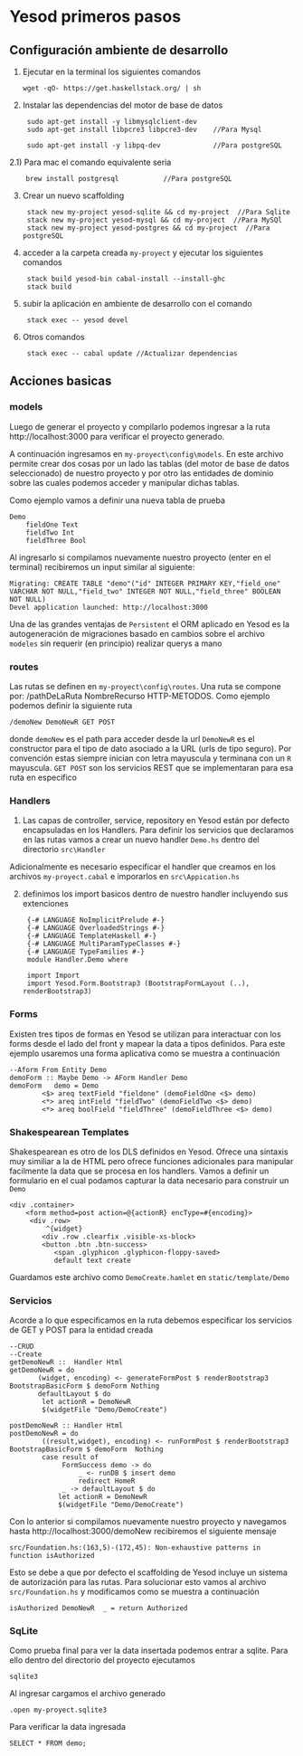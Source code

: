 # Yesod primeros pasos

##  Configuración ambiente de desarrollo


 1) Ejecutar en la terminal los siguientes comandos

 	    wget -qO- https://get.haskellstack.org/ | sh

2) Instalar las dependencias del motor de base de datos

	    sudo apt-get install -y libmysqlclient-dev    
	    sudo apt-get install libpcre3 libpcre3-dev    //Para Mysql
	
	    sudo apt-get install -y libpq-dev			  //Para postgreSQL

2.1) Para mac el comando equivalente seria

	    brew install postgresql			  //Para postgreSQL

3) Crear un nuevo scaffolding

	    stack new my-project yesod-sqlite && cd my-project  //Para Sqlite
	    stack new my-project yesod-mysql && cd my-project  //Para MySQl
	    stack new my-project yesod-postgres && cd my-project  //Para postgreSQL

4) acceder a la carpeta creada `my-proyect` y ejecutar los siguientes comandos

	    stack build yesod-bin cabal-install --install-ghc
	    stack build

5) subir la aplicación en ambiente de desarrollo con el comando

	    stack exec -- yesod devel


6) Otros comandos

	    stack exec -- cabal update //Actualizar dependencias
        
        
##  Acciones basicas

###  models

Luego de generar el proyecto y compilarlo podemos ingresar a la ruta http://localhost:3000 para verificar el proyecto generado.

A continuación ingresamos en `my-proyect\config\models`. En este archivo permite crear dos cosas por un lado las tablas (del motor de base de datos seleccionado) de nuestro proyecto y por otro las entidades de dominio sobre las cuales podemos acceder y manipular dichas tablas. 

Como ejemplo vamos a definir una nueva tabla de prueba 

    Demo
        fieldOne Text 
        fieldTwo Int
        fieldThree Bool
	
Al ingresarlo si compilamos nuevamente nuestro proyecto (enter en el terminal) recibiremos un input similar al siguiente:

	Migrating: CREATE TABLE "demo"("id" INTEGER PRIMARY KEY,"field_one" VARCHAR NOT NULL,"field_two" INTEGER NOT NULL,"field_three" BOOLEAN NOT NULL)
	Devel application launched: http://localhost:3000
	
Una de las grandes ventajas de `Persistent` el ORM aplicado en Yesod es la autogeneración de migraciones basado en cambios sobre el archivo `modeles` sin requerir (en principio) realizar querys a mano


###  routes

Las rutas se definen en `my-proyect\config\routes`. Una ruta se compone por: /pathDeLaRuta NombreRecurso HTTP-METODOS. Como ejemplo podemos definir la siguiente ruta

	/demoNew DemoNewR GET POST

donde `demoNew` es el path para acceder desde la url `DemoNewR` es el constructor para el tipo de dato asociado a la URL (urls de tipo seguro). Por convención estas siempre inician con letra mayuscula y terminana con un `R` mayuscula. `GET POST` son los servicios REST que se implementaran para esa ruta en especifico

###  Handlers

1) Las capas de controller, service, repository en Yesod están por defecto encapsuladas en los Handlers. Para definir los servicios que declaramos en las rutas vamos a crear un nuevo handler `Demo.hs` dentro del directorio `src\Handler`

Adicionalmente es necesario especificar el handler que creamos en los archivos `my-proyect.cabal` e imporarlos en `src\Appication.hs`

2) definimos los import basicos dentro de nuestro handler incluyendo sus extenciones 

		{-# LANGUAGE NoImplicitPrelude #-}
		{-# LANGUAGE OverloadedStrings #-}
		{-# LANGUAGE TemplateHaskell #-}
		{-# LANGUAGE MultiParamTypeClasses #-}
		{-# LANGUAGE TypeFamilies #-}
		module Handler.Demo where

		import Import
		import Yesod.Form.Bootstrap3 (BootstrapFormLayout (..), renderBootstrap3)
		

###  Forms

Existen tres tipos de formas en Yesod se utilizan para interactuar con los forms desde el lado del front y mapear la data a tipos definidos. Para este ejemplo usaremos una forma aplicativa como se muestra a continuación 

	--Aform From Entity Demo
	demoForm :: Maybe Demo -> AForm Handler Demo
	demoForm   demo = Demo 
			<$> areq textField "fieldone" (demoFieldOne <$> demo)
			<*> areq intField "fieldTwo" (demoFieldTwo <$> demo) 
			<*> areq boolField "fieldThree" (demoFieldThree <$> demo) 

### Shakespearean Templates

Shakespearean es otro de los DLS definidos en Yesod. Ofrece una sintaxis muy similiar a la de HTML pero ofrece funciones adicionales para manipular facilmente la data que se procesa en los handlers. Vamos a definir un formulario en el cual podamos capturar la data necesario para construir un `Demo` 


	<div .container>
	    <form method=post action=@{actionR} encType=#{encoding}>
		 <div .row>
		     ^{widget}   
		    <div .row .clearfix .visible-xs-block>
		    <button .btn .btn-success> 
		       <span .glyphicon .glyphicon-floppy-saved>
		       default text create

Guardamos este archivo como `DemoCreate.hamlet` en `static/template/Demo` 

### Servicios

Acorde a lo que especificamos en la ruta debemos especificar los servicios de GET y POST para la entidad creada

	--CRUD 
	--Create
	getDemoNewR ::  Handler Html 
	getDemoNewR = do
		   (widget, encoding) <- generateFormPost $ renderBootstrap3 BootstrapBasicForm $ demoForm Nothing
		   defaultLayout $ do
			let actionR = DemoNewR
			$(widgetFile "Demo/DemoCreate")

	postDemoNewR :: Handler Html
	postDemoNewR = do
			((result,widget), encoding) <- runFormPost $ renderBootstrap3 BootstrapBasicForm $ demoForm  Nothing
			case result of
			     FormSuccess demo -> do 
					 _ <- runDB $ insert demo
					 redirect HomeR
			     _ -> defaultLayout $ do 
				let actionR = DemoNewR
				$(widgetFile "Demo/DemoCreate")
			    			     
Con lo anterior si compilamos nuevamente nuestro proyecto y navegamos hasta http://localhost:3000/demoNew recibiremos el siguiente mensaje

	src/Foundation.hs:(163,5)-(172,45): Non-exhaustive patterns in function isAuthorized
	
Esto se debe a que por defecto el scaffolding de Yesod incluye un sistema de autorización para las rutas. Para solucionar esto vamos al archivo `src/Foundation.hs` y modificamos como se muestra a continuación 

    isAuthorized DemoNewR  _ = return Authorized

### SqLite

Como prueba final para ver la data insertada podemos entrar a sqlite. Para ello dentro del directorio del proyecto ejecutamos

	sqlite3
	
Al ingresar cargamos el archivo generado

	.open my-proyect.sqlite3
	
Para verificar la data ingresada

	SELECT * FROM demo;
